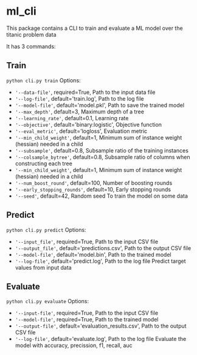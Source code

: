 # ml_cli
This package contains a CLI to train and evaluate a ML model over the titanic problem data

It has 3 commands:

## Train
`python cli.py train`
Options:
- `'--data-file'`, required=True, Path to the input data file
- `'--log-file'`, default='train.log', Path to the log file
- `'--model-file'`, default='model.pkl', Path to save the trained model
- `'--max_depth'`, default=3, Maximum depth of a tree
- `'--learning_rate'`, default=0.1, Learning rate
- `'--objective'`, default='binary:logistic', Objective function
- `'--eval_metric'`, default='logloss', Evaluation metric
- `'--min_child_weight'`, default=1, Minimum sum of instance weight (hessian) needed in a child
- `'--subsample'`, default=0.8, Subsample ratio of the training instances
- `'--colsample_bytree'`, default=0.8, Subsample ratio of columns when constructing each tree
- `'--min_child_weight'`, default=1, Minimum sum of instance weight (hessian) needed in a child
- `'--num_boost_round'`, default=100, Number of boosting rounds
- `'--early_stopping_rounds'`, default=10, Early stopping rounds
- `'--seed'`, default=42, Random seed
To train the model on some data

## Predict
`python cli.py predict`
Options:
- `'--input_file'`, required=True, Path to the input CSV file
- `'--output_file'`, default='predictions.csv', Path to the output CSV file
- `'--model-file'`, default='model.bin', Path to the trained model
- `'--log-file'`, default='predict.log', Path to the log file
Predict target values from input data

## Evaluate
`python cli.py evaluate`
Options:
- `'--input-file'`, required=True, Path to the input CSV file
- `'--model-file'`, required=True, Path to the trained model
- `'--output-file'`, default='evaluation_results.csv', Path to the output CSV file
- `'--log-file'`, default='evaluate.log', Path to the log file
Evaluate the model with accuracy, precission, f1, recall, auc
